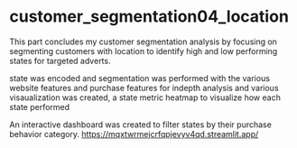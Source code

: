 # customer_segmentation04_location
This part concludes my customer segmentation analysis by focusing on segmenting customers with location to identify high and low performing  states for targeted adverts.

state was encoded and segmentation was performed with the various website features and purchase features for indepth analysis and 
various visaualization was created, a state metric heatmap to visualize how each state performed 

An interactive dashboard was created to filter states by their purchase behavior category.
https://mqxtwrmejcrfqpjevyv4qd.streamlit.app/
